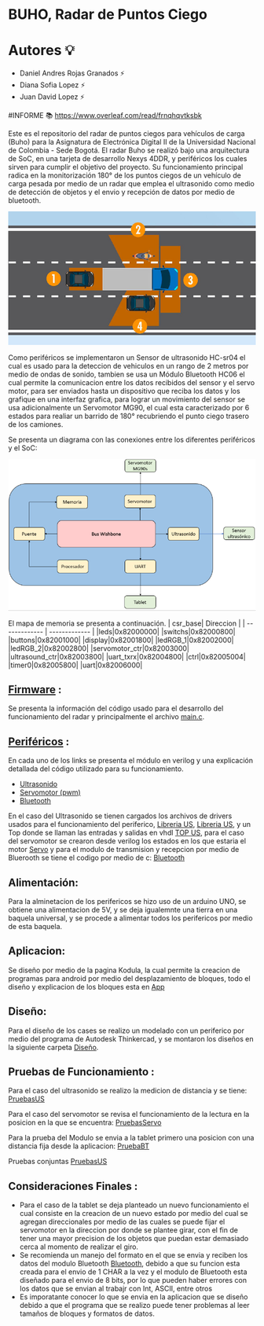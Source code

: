 # BUHO, Radar de Puntos Ciego

# Autores 💡

* Daniel Andres Rojas Granados ⚡
* Diana Sofia Lopez ⚡
* Juan David Lopez ⚡

#INFORME 📚
https://www.overleaf.com/read/frnqhqvtksbk


Este es el repositorio del radar de puntos ciegos para vehículos de carga (Buho) para la Asignatura de Electrónica Digital II de la Universidad Nacional de Colombia -  Sede Bogotá. El radar Buho se realizó bajo una arquitectura de SoC, en una tarjeta de desarrollo Nexys 4DDR, y periféricos los cuales sirven para cumplir el objetivo del proyecto. Su funcionamiento principal radica en la monitorización 180° de los puntos ciegos de un vehículo de carga pesada por medio de un radar que emplea el ultrasonido como medio de detección de objetos y el envio y recepción de datos por medio de bluetooth.

![Screenshot](/Graficos/ciegos.jpg)

Como periféricos se implementaron un Sensor de ultrasonido HC-sr04 el cual es usado para la deteccion de vehiculos en un rango de 2 metros por medio de ondas de sonido, tambien se usa un Módulo Bluetooth HC06 el cual permite la comunicacion entre los datos recibidos del sensor y el servo motor, para ser enviados hasta un dispositivo que reciba los datos y los grafique en una interfaz grafica, para lograr un movimiento del sensor se usa adicionalmente un Servomotor MG90, el cual esta caracterizado por 6 estados para realiar un barrido de 180° recubriendo el punto ciego trasero de los camiones.

Se presenta un diagrama con las conexiones entre los diferentes periféricos y el SoC:

![Screenshot](/Graficos/SoC.png)

El mapa de memoria se presenta a continuación.
| csr_base| Direccion |
| ------------- | ------------- |
|leds|0x82000000|
|switchs|0x82000800|
|buttons|0x82001000|
|display|0x82001800|
|ledRGB_1|0x82002000|
|ledRGB_2|0x82002800|
|servomotor_ctr|0x82003000|
|ultrasound_ctr|0x82003800|
|uart_txrx|0x82004800|
|ctrl|0x82005004|
|timer0|0x82005800|
|uart|0x82006000|

## [Firmware](/firmware/) :
Se presenta la información del código usado para el desarrollo del funcionamiento del radar y principalmente el archivo [main.c](/firmware/main.c). 

## [Periféricos](/module) :
En cada uno de los links se presenta el módulo en verilog y una explicación detallada del código utilizado para su funcionamiento.

- [Ultrasonido](/module/verilog/ultrasonidoprueba)
- [Servomotor (pwm)](module/verilog/Servo/ServoRadar.v)
- [Bluetooth](/firmware/uart1.c)

En el caso del Ultrasonido se tienen cargados los archivos de drivers usados para el funcionamiento del  periferico, [Libreria US](/module/verilog/ultrasonidoprueba/DIVISION_ULTRASONICO_RevA.vhd), [Libreria US](/module/verilog/ultrasonidoprueba/INTESC_LIB_ULTRASONICO_RevC.vhd), y un Top donde se llaman las entradas y salidas en vhdl [TOP US](/module/verilog/ultrasonidoprueba/sensor_prueba.vhd), para el caso del servomotor se crearon desde verilog los estados en los que estaria el motor [Servo](/module/verilog/Servo/ServoRadar.v) y para el modulo de transmision y recepcion por medio de Bluerooth se tiene el codigo por medio de c: [Bluetooth](/firmware/uart1.c)

## Alimentación:
Para la alminetacion de los perifericos se hizo uso de un arduino UNO, se obtiene una alimentacion de 5V, y se deja igualemnte una tierra en una baquela universal, y se procede a alimentar todos los perifericos por medio de esta baquela. 


## Aplicacion:
Se diseño por medio de la pagina Kodula, la cual permite la creacion de programas para android por medio del desplazamiento de bloques, todo el diseño y explicacion de los bloques esta en [App](/module/verilog/Servo/ServoRadar.v)

## Diseño:
Para el diseño de los cases se realizo un modelado con un periferico por medio del programa de Autodesk Thinkercad, y se montaron los diseños en la siguiente carpeta [Diseño](/Modelos_3D).

## Pruebas de Funcionamiento :

Para el caso del ultrasonido se realizo la medicion de distancia y se tiene: [PruebasUS](/Graficos/20220630_160500.mp4)

Para el caso del servomotor se revisa el funcionamiento de la lectura en la posicion en la que se encuentra: [PruebasServo](/Graficos/20220630_160546.mp4)

Para la prueba del Modulo se envia a la tablet primero una posicion con una distancia fija desde la aplicacion: [PruebaBT](/Graficos/radar.mp4)

Pruebas conjuntas [PruebasUS](/Graficos/20220630_160500.mp4)

## Consideraciones Finales :

- Para el caso de la tablet se deja planteado un nuevo funcionamiento el cual consiste en la creacion de un nuevo estado por medio del cual se agregan direccionales por medio de las cuales se puede fijar el servomotor en la direccion por donde se plantee girar, con el fin de tener una mayor precision de los objetos que puedan estar demasiado cerca al momento de realizar el giro.
- Se recomienda un manejo del formato en el que se envia y reciben los datos del modulo Bluetooth [Bluetooth](/firmware/uart1.c), debido a que su funcion esta creada para el envio de 1 CHAR a la vez y el modulo de Bluetooth esta diseñado para el envio de 8 bits, por lo que pueden haber errores con los datos que se envian al trabajr con Int, ASCII, entre otros
- Es imporatante conocer lo que se envia en la aplicacion que se diseño debido a que el programa que se realizo puede tener problemas al leer tamaños de bloques y formatos de datos.
